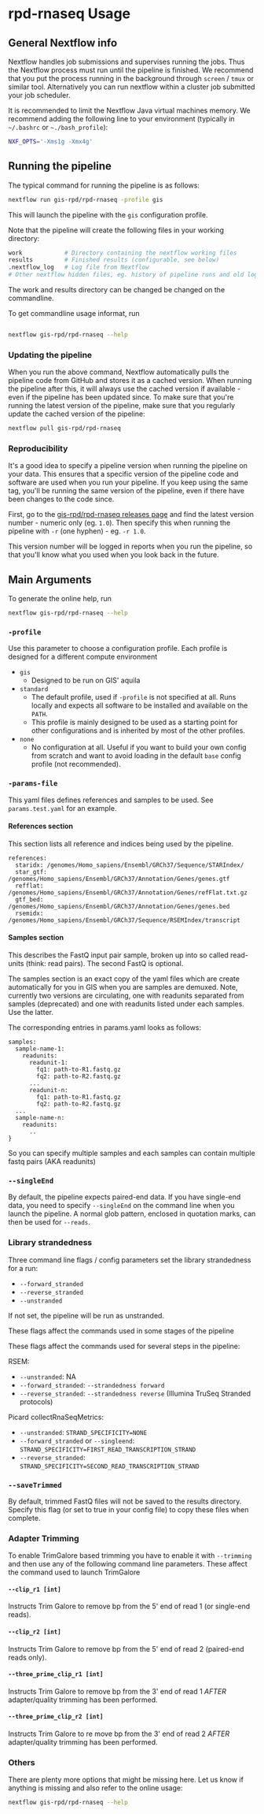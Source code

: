 # rpd-rnaseq Usage

## General Nextflow info
Nextflow handles job submissions and supervises running the jobs. Thus the Nextflow process must run until the pipeline is finished. We recommend that you put the process running in the background through `screen` / `tmux` or similar tool. Alternatively you can run nextflow within a cluster job submitted your job scheduler.

It is recommended to limit the Nextflow Java virtual machines memory. We recommend adding the following line to your environment (typically in `~/.bashrc` or `~./bash_profile`):

```bash
NXF_OPTS='-Xms1g -Xmx4g'
```

## Running the pipeline
The typical command for running the pipeline is as follows:
```bash
nextflow run gis-rpd/rpd-rnaseq -profile gis
```

This will launch the pipeline with the `gis` configuration profile.

Note that the pipeline will create the following files in your working directory:

```bash
work            # Directory containing the nextflow working files
results         # Finished results (configurable, see below)
.nextflow_log   # Log file from Nextflow
# Other nextflow hidden files, eg. history of pipeline runs and old logs.
```

The work and results directory can be changed be changed on the commandline.

To get commandline usage informat, run
```bash

nextflow gis-rpd/rpd-rnaseq --help
```


### Updating the pipeline
When you run the above command, Nextflow automatically pulls the pipeline code from GitHub and stores it as a cached version. When running the pipeline after this, it will always use the cached version if available - even if the pipeline has been updated since. To make sure that you're running the latest version of the pipeline, make sure that you regularly update the cached version of the pipeline:

```bash
nextflow pull gis-rpd/rpd-rnaseq
```

### Reproducibility
It's a good idea to specify a pipeline version when running the pipeline on your data. This ensures that a specific version of the pipeline code and software are used when you run your pipeline. If you keep using the same tag, you'll be running the same version of the pipeline, even if there have been changes to the code since.

First, go to the [gis-rpd/rpd-rnaseq releases page](https://github.com/gis-rpd/rpd-rnaseq/releases) and find the latest version number - numeric only (eg. `1.0`). Then specify this when running the pipeline with `-r` (one hyphen) - eg. `-r 1.0`.

This version number will be logged in reports when you run the pipeline, so that you'll know what you used when you look back in the future.


## Main Arguments

To generate the online help, run

```bash
nextflow gis-rpd/rpd-rnaseq --help
```

### `-profile`

Use this parameter to choose a configuration profile. Each profile is designed for a different compute environment

* `gis`
    * Designed to be run on GIS' aquila
* `standard`
    * The default profile, used if `-profile` is not specified at all. Runs locally and expects all software to be installed and available on the `PATH`.
    * This profile is mainly designed to be used as a starting point for other configurations and is inherited by most of the other profiles.
* `none`
    * No configuration at all. Useful if you want to build your own config from scratch and want to avoid loading in the default `base` config profile (not recommended).

### `-params-file`

This yaml files defines references and samples to be used.
See `params.test.yaml` for an example.

#### References section

This section lists all reference and indices being used by the pipeline.

```nextflow
references:
  staridx: /genomes/Homo_sapiens/Ensembl/GRCh37/Sequence/STARIndex/
  star_gtf: /genomes/Homo_sapiens/Ensembl/GRCh37/Annotation/Genes/genes.gtf
  refflat: /genomes/Homo_sapiens/Ensembl/GRCh37/Annotation/Genes/refFlat.txt.gz
  gtf_bed: /genomes/Homo_sapiens/Ensembl/GRCh37/Annotation/Genes/genes.bed
  rsemidx: /genomes/Homo_sapiens/Ensembl/GRCh37/Sequence/RSEMIndex/transcript
```

#### Samples section


This describes the FastQ input pair sample, broken up into so called read-units (think: read pairs). The second FastQ is optional.

The samples section is an exact copy of the yaml files which are create automatically for you in GIS when you are samples are demuxed. Note, currently two versions are circulating, one with readunits separated from samples (deprecated) and one with readunits listed under each samples. Use the latter.

The corresponding entries in params.yaml looks as follows:

```nextflow
samples:
  sample-name-1:
    readunits:
      readunit-1:
        fq1: path-to-R1.fastq.gz
        fq2: path-to-R2.fastq.gz
      ...
      readunit-n:
        fq1: path-to-R1.fastq.gz
        fq2: path-to-R2.fastq.gz
  ...
  sample-name-n:
    readunits:
      ..
}
```

So you can specify multiple samples and each samples can contain multiple fastq pairs (AKA readunits)

### `--singleEnd`
By default, the pipeline expects paired-end data. If you have single-end data, you need to specify `--singleEnd` on the command line when you launch the pipeline. A normal glob pattern, enclosed in quotation marks, can then be used for `--reads`.


### Library strandedness
Three command line flags / config parameters set the library strandedness for a run:

* `--forward_stranded`
* `--reverse_stranded`
* `--unstranded`

If not set, the pipeline will be run as unstranded.

These flags affect the commands used in some stages of the pipeline

These flags affect the commands used for several steps in the pipeline:

RSEM:
- `--unstranded`: NA
- `--forward_stranded`: `--strandedness forward`
- `--reverse_stranded`: `--strandedness reverse` (Illumina TruSeq Stranded protocols)

Picard collectRnaSeqMetrics:
- `--unstranded`: `STRAND_SPECIFICITY=NONE`
- `--forward_stranded` or `--singleend`: `STRAND_SPECIFICITY=FIRST_READ_TRANSCRIPTION_STRAND`
- `--reverse_stranded`: `STRAND_SPECIFICITY=SECOND_READ_TRANSCRIPTION_STRAND`



### `--saveTrimmed`
By default, trimmed FastQ files will not be saved to the results directory. Specify this
flag (or set to true in your config file) to copy these files when complete.


### Adapter Trimming

To enable TrimGalore based trimming you have to enable it with `--trimming`
and then use any of the following command line parameters. These affect the command
used to launch TrimGalore

#### `--clip_r1 [int]`
Instructs Trim Galore to remove bp from the 5' end of read 1 (or single-end reads).

#### `--clip_r2 [int]`
Instructs Trim Galore to remove bp from the 5' end of read 2 (paired-end reads only).

#### `--three_prime_clip_r1 [int]`
Instructs Trim Galore to remove bp from the 3' end of read 1 _AFTER_ adapter/quality trimming has been performed.

#### `--three_prime_clip_r2 [int]`
Instructs Trim Galore to re move bp from the 3' end of read 2 _AFTER_ adapter/quality trimming has been performed.


### Others

There are plenty more options that might be missing here. Let us know if anything is missing and also refer to the online usage:
```bash
nextflow gis-rpd/rpd-rnaseq --help
```

